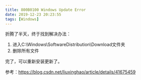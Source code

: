 ```yaml
---
title: 800B0100 Windows Update Error
date: 2019-12-23 20:23:55
tags: [Windows]
---
```


折腾了半天，终于找到解决办法：
1. 进入C:\Windows\SoftwareDistribution\Download文件夹
2. 删除所有文件

完了，可以重新安装更新了。


参考：https://blog.csdn.net/liuxinghao/article/details/41675459
